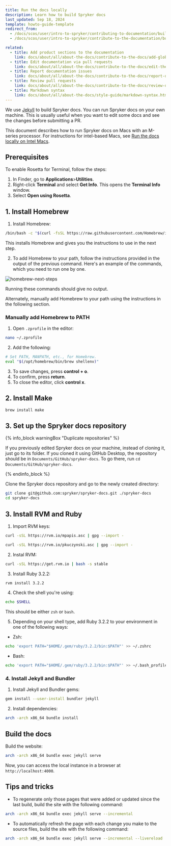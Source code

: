 ```yaml
---
title: Run the docs locally
description: Learn how to build Spryker docs
last_updated: Sep 18, 2024
template: howto-guide-template
redirect_from:
  - /docs/scos/user/intro-to-spryker/contributing-to-documentation/building-the-documentation-site.html
  - /docs/scos/user/intro-to-spryker/contribute-to-the-documentation/build-the-documentation-site.html

related:
  - title: Add product sections to the documentation
    link: docs/about/all/about-the-docs/contribute-to-the-docs/add-global-sections-to-the-docs.html
  - title: Edit documentation via pull requests
    link: docs/about/all/about-the-docs/contribute-to-the-docs/edit-the-docs-using-a-web-browser.html
  - title: Report documentation issues
    link: docs/about/all/about-the-docs/contribute-to-the-docs/report-docs-issues.html
  - title: Review pull requests
    link: docs/about/all/about-the-docs/contribute-to-the-docs/review-docs-pull-requests.html
  - title: Markdown syntax
    link: docs/about/all/about-the-docs/style-guide/markdown-syntax.html
---
```


We use [Jekyll](https://jekyllrb.com/) to build Spryker docs. You can run Spryker docs on your own machine. This is usually useful when you want to edit some docs and see the changes before submitting a PR.

This document describes how to run Spryker docs on Macs with an M-series processor. For instructions for intel-based Macs, see [Run the docs locally on Intel Macs](/docs/about/all/about-the-docs/run-the-docs-locally-on-intel-macs-linux-and-widnows.html).


## Prerequisites

To enable Rosetta for Terminal, follow the steps:

1. In Finder, go to **Applications**>**Utilities**.
2. Right-click **Terminal** and select **Get Info**.
  This opens the **Terminal Info** window.
3. Select **Open using Rosetta**.


## 1. Install Homebrew


1. Install Homebrew:

```bash
/bin/bash -c "$(curl -fsSL https://raw.githubusercontent.com/Homebrew/install/HEAD/install.sh)"
```
This installs Homebrew and gives you the instructions to use in the next step.


2. To add Homebrew to your path, follow the instructions provided in the output of the previous command. Here's an example of the commands, which you need to run one by one.

![homebrew-next-steps](https://spryker.s3.eu-central-1.amazonaws.com/docs/About/all/about-the-docs/run-the-docs-locally.md/homebrew-next-steps.png)

Running these commands should give no output.

Alternately, manually add Homebrew to your path using the instructions in the following section.

### Manually add Homebrew to PATH

1. Open `.zprofile` in the editor:
```bash
nano ~/.zprofile
```

2. Add the following:
```bash
# Set PATH, MANPATH, etc., for Homebrew.
eval "$(/opt/homebrew/bin/brew shellenv)"
```

3. To save changes, press **control + o**.
4. To confirm, press **return**.
5. To close the editor, click **control x**.


## 2. Install Make

```bash
brew install make
```

## 3. Set up the Spryker docs repository

{% info_block warningBox "Duplicate repositories" %}

If you previously edited Spryker docs on your machine, instead of cloning it, just go to its folder. If you cloned it using GitHub Desktop, the repository should be in `Documents/GitHub/spryker-docs`. To go there, run `cd Documents/GitHub/spryker-docs`.

{% endinfo_block %}

Clone the Spryker docs repository and go to the newly created directory:
```bash
git clone git@github.com:spryker/spryker-docs.git ./spryker-docs
cd spryker-docs
```

## 3. Install RVM and Ruby

1. Import RVM keys:
```bash
curl -sSL https://rvm.io/mpapis.asc | gpg --import -
```

```bash
curl -sSL https://rvm.io/pkuczynski.asc | gpg --import -
```

2. Instal RVM:

```bash
curl -sSL https://get.rvm.io | bash -s stable
```

3. Install Ruby 3.2.2:
```bash
rvm install 3.2.2
```


4. Check the shell you're using:
```bash
echo $SHELL
```

This should be either `zsh` or `bash`.

5. Depending on your shell type, add Ruby 3.2.2 to your environment in one of the following ways:
  * Zsh:
  ```bash
  echo 'export PATH="$HOME/.gem/ruby/3.2.2/bin:$PATH"' >> ~/.zshrc
  ```
  * Bash:
  ```bash
  echo 'export PATH="$HOME/.gem/ruby/3.2.2/bin:$PATH"' >> ~/.bash_profile
  ```



### 4. Install Jekyll and Bundler

1. Install Jekyll and Bundler gems:
```bash
gem install --user-install bundler jekyll
```

2. Install dependencies:

```bash
arch -arch x86_64 bundle install
```


## Build the docs

Build the website:
```bash
arch -arch x86_64 bundle exec jekyll serve
```

Now, you can access the local instance in a browser at `http://localhost:4000`.



## Tips and tricks

* To regenerate only those pages that were added or updated since the last build, build the site with the following command:
```bash
arch -arch x86_64 bundle exec jekyll serve --incremental
```

* To automatically refresh the page with each change you make to the source files, build the site with the following command:
```bash
arch -arch x86_64 bundle exec jekyll serve --incremental --livereload
```
